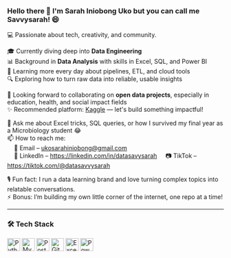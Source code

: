### Hello there 👋 I'm Sarah Iniobong Uko but you can call me Savvysarah! 😄

💻 Passionate about tech, creativity, and community.

🎓 Currently diving deep into **Data Engineering**  
📊 Background in **Data Analysis** with skills in Excel, SQL, and Power BI  
🌱 Learning more every day about pipelines, ETL, and cloud tools  
🔍 Exploring how to turn raw data into reliable, usable insights

🤝 Looking forward to collaborating on **open data projects**, especially in education, health, and social impact fields  
✨ Recommended platform: [Kaggle](https://www.kaggle.com/) — let's build something impactful!

💬 Ask me about Excel tricks, SQL queries, or how I survived my final year as a Microbiology student 😂  
📫 How to reach me:  
&nbsp;&nbsp;&nbsp;&nbsp;📧 Email – ukosarahiniobong@gmail.com  
&nbsp;&nbsp;&nbsp;&nbsp;📱 LinkedIn – https://linkedin.com/in/datasavysarah
&nbsp;&nbsp;&nbsp;&nbsp;📷 TikTok – https://tiktok.com/@datasavvysarah

🎙️ Fun fact: I run a data learning brand and love turning complex topics into relatable conversations.  
⚡ Bonus: I’m building my own little corner of the internet, one repo at a time!

---

### 🛠️ Tech Stack
<p align="left">
  <img src="https://cdn.jsdelivr.net/gh/devicons/devicon/icons/python/python-original.svg" height="30" alt="Python" />
  <img src="https://cdn.jsdelivr.net/gh/devicons/devicon/icons/mysql/mysql-original-wordmark.svg" height="30" alt="MySQL" />
  <img src="https://cdn.jsdelivr.net/gh/devicons/devicon/icons/postgresql/postgresql-original.svg" height="30" alt="PostgreSQL" />
  <img src="https://cdn.jsdelivr.net/gh/devicons/devicon/icons/git/git-original.svg" height="30" alt="Git" />
  <img src="https://img.icons8.com/color/48/000000/microsoft-excel-2019--v1.png" height="30" alt="Excel" />
  <img src="https://img.icons8.com/color/48/000000/power-bi.png" height="30" alt="Power BI" />
</p>
